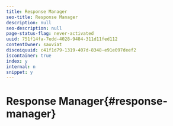 ```yaml
---
title: Response Manager
seo-title: Response Manager
description: null
seo-description: null
page-status-flag: never-activated
uuid: 751f14fa-7edd-4028-9484-311d11fed112
contentOwner: sauviat
discoiquuid: c41f1d79-1319-407d-8348-e91e097deef2
iscontainer: true
index: y
internal: n
snippet: y
---
```


# Response Manager{#response-manager}


